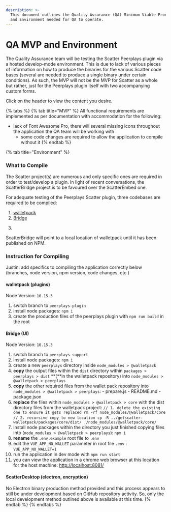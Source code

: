 ```yaml
---
description: >-
  This document outlines the Quality Assurance (QA) Minimum Viable Product (MVP)
  and Environment needed for QA to operate.
---
```


# QA MVP and Environment

The Quality Assurance team will be testing the Scatter Peerplays plugin via a hosted develop-mode environment. This is due to lack of various pieces of information on how to produce the binaries for the various Scatter code bases \(several are needed to produce a single binary under certain conditions\). As such, the MVP will not be the MVP for Scatter as a whole but rather, just for the Peerplays plugin itself with two accompanying custom forms.

Click on the header to view the content you desire.

{% tabs %}
{% tab title="MVP" %}
All functional requirements are implemented as per documentation with accommodation for the following:

* lack of Font Awesome Pro, there will several missing icons throughout the application the QA team will be working with
  * some code changes are required to allow the application to compile without it
{% endtab %}

{% tab title="Environment" %}
### What to Compile

The Scatter project\(s\) are numerous and only specific ones are required in order to test/develop a plugin. In light of recent conversations, the ScatterBridge project is to be favoured over the ScatterEmbed one.

For adequate testing of the Peerplays Scatter plugin, three codebases are required to be compiled:

1. [walletpack](https://github.com/GetScatter/walletpack)
2. [Bridge](https://github.com/GetScatter/Bridge)
3. ~~~~[~~ScatterDesktop~~](https://github.com/GetScatter/ScatterDesktop)~~~~

ScatterBridge will point to a local location of walletpack until it has been published on NPM.

### Instruction for Compiling

Justin: add specifics to compiling the application correctly below \(branches, node version, npm version, code changes, etc.\)

#### walletpack \(plugins\)

Node Version: `10.15.3`

1. switch branch to `peerplays-plugin`
2. install node packages: `npm i`
3. create the production files of the peerplays plugin with `npm run build` in the root

#### Bridge \(UI\)

Node Version: `10.15.3`

1. switch branch to `peerplays-support`
2. install node packages: `npm i`
3. create a new `peerplays` directory inside `node_modules > @walletpack`
4. **copy** the output files within the `dist` directory within `packages > peerplays > dist` **\(**in the walletpack repository\) into `node_modules > @walletpack > peerplays`
5. **copy** the other required files from the wallet pack repository into `node_modules > @walletpack > peerplays`: - prepare.js - README.md - package.json
6. **replace** the files within `node_modules > @walletpack > core` with the dist directory files from the walletpack project: `// 1. delete the existing one to ensure it gets replaced rm -rf node_modules/@walletpack/core` `// 2. recursive copy to new location cp -R ../getscatter-walletpack/packages/core/dist/ ./node_modules/@walletpack/core/`
7. install node packages within the directory you just finished copying files into \(`node_modules > @walletpack > peerplays`\): `npm i`
8. **rename** the `.env.example` root file to `.env` 
9. edit the `VUE_APP_NO_WALLET` parameter in root file `.env` : `VUE_APP_NO_WALLET=1`
10. run the application in dev mode with `npm run start`
11. you can view the application in a chrome web browser at this location for the host machine: [http://localhost:8081/](http://localhost:8081/)

#### **ScatterDesktop \(electron, encryption\)**

No Electron binary production method provided and this process appears to still be under development based on GitHub repository activity. So, only the local development method outlined above is available at this time.
{% endtab %}
{% endtabs %}

